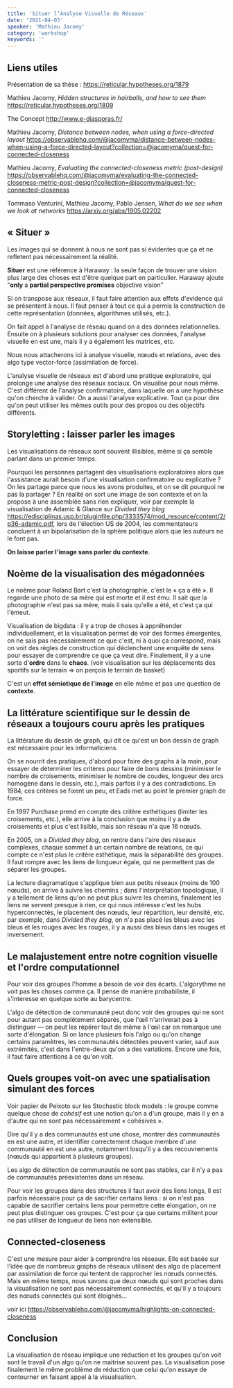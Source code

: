 ```yaml
---
title: 'Situer l’Analyse Visuelle de Réseaux'
date: '2021-04-03'
speaker: 'Mathieu Jacomy'
category: 'workshop'
keywords: ''
---
```


## Liens utiles 

Présentation de sa thèse : <https://reticular.hypotheses.org/1879>

Mathieu Jacomy, *Hidden structures in hairballs, and how to see them* <https://reticular.hypotheses.org/1809>

The Concept <http://www.e-diasporas.fr/>

Mathieu Jacomy, *Distance between nodes, when using a force-directed layout* <https://observablehq.com/@jacomyma/distance-between-nodes-when-using-a-force-directed-layout?collection=@jacomyma/quest-for-connected-closeness>

Mathieu Jacomy, *Evaluating the connected-closeness metric (post-design)* <https://observablehq.com/@jacomyma/evaluating-the-connected-closeness-metric-post-design?collection=@jacomyma/quest-for-connected-closeness>

Tommaso Venturini, Mathieu Jacomy, Pablo Jensen, *What do we see when we look at networks* <https://arxiv.org/abs/1905.02202>

## « Situer »

Les images qui se donnent à nous ne sont pas si évidentes que ça et ne refletent pas nécessairement la réalité. 

**Situer** est une référence à Haraway : la seule façon de trouver une vision plus large des choses est d'être quelque part en particulier. Haraway  ajoute “**only** a **partial perspective promises** objective vision”

Si on transpose aux réseaux, il faut faire attention aux effets d'evidence qui se présentent à nous. Il faut penser à tout ce qui a permis la construction de cette représentation (données, algorithmes utilisés, etc.). 

On fait appel à l'analyse de réseau quand on a des données relationnelles. Ensuite on à plusieurs solutions pour analyser ces données, l'analyse visuelle en est une, mais il y a également les matrices, etc.

Nous nous attacherons ici à analyse visuelle, nœuds et relations, avec des algo type vector-force (assimilation de force). 

L'analyse visuelle de réseaux est d'abord une pratique exploratoire, qui prolonge une analyse des réseaux sociaux. On visualise pour nous même. C'est différent de l'analyse confirmatoire, dans laquelle on a une hypothèse qu'on cherche à valider. On a aussi l'analyse explicative. Tout ça pour dire qu'on peut utiliser les mêmes outils pour des propos ou des objectifs différents. 

## Storyletting : laisser parler les images

Les visualisations de réseaux sont souvent illisibles, même si ça semble parlant dans un premier temps. 

Pourquoi les personnes partagent des visualisations exploratoires alors que l'assistance aurait besoin d'une visualisation confirmatoire ou explicative ? On les partage parce que nous les avons produites, et on se dit pourquoi ne pas la partager ? En réalité on sort une image de son contexte et on la propose à une assemblée sans rien expliquer, voir par exemple la visualisation de Adamic & Glance sur *Divided they blog* <https://edisciplinas.usp.br/pluginfile.php/3333574/mod_resource/content/2/p36-adamic.pdf>, lors de l'élection US de 2004, les commentateurs concluent à un bipolarisation de la sphère politique alors que les auteurs ne le font pas.

**On laisse parler l'image sans parler du contexte**.

## Noème de la visualisation des mégadonnées

Le noème pour Roland Bart c'est la photographie, c'est le « ça a été ». Il regarde une photo de sa mère qui est morte et il est ému. Il sait que la photographie n'est pas sa mère, mais il sais qu'elle a été, et c'est ça qui l'émeut.

Visualisation de bigdata : il y a trop de choses à appréhender individuellement, et la visualisation permet de voir des formes émergentes, on ne sais pas nécessairement ce que c'est, ni à quoi ça correspond, mais on voit des règles de construction qui déclenchent une enquête de sens pour essayer de comprendre ce que ça veut dire. Finalement, il y a une sorte d'**ordre** dans le **chaos**. (voir visualisation sur les déplacements des sportifs sur le terrain => on perçois le terrain de basket)

C'est un **effet sémiotique de l'image** en elle même et pas une question de **contexte**.

## La littérature scientifique sur le dessin de réseaux a toujours couru après les pratiques

La littérature du dessin de graph, qui dit ce qu'est un bon dessin de graph est nécessaire pour les informaticiens.

On se nourrit des pratiques, d'abord pour faire des graphs à la main, pour essayer de déterminer les critères pour faire de bons dessins (minimiser le nombre de croisements, minimiser le nombre de coudes, longueur des arcs homogène dans le dessin, etc.), mais parfois il y a des contradictions. En 1984, ces critères se fixent un peu, et Eads met au point le premier graph de force.

En 1997 Purchase prend en compte des critère esthétiques (limiter les croisements, etc.), elle arrive à la conclusion que moins il y a de croisements et plus c'est lisible, mais son réseau n'a que 16 nœuds.

En 2005, on a *Divided they blog*, on rentre dans l'aire des réseaux complexes, chaque sommet à un certain nombre de relations, ce qui compte ce n'est plus le critère esthétique, mais la séparabilité des groupes. Il faut rompre avec les liens de longueur égale, qui ne permettent pas de séparer les groupes.

La lecture diagramatique s'applique bien aux petits réseaux (moins de 100 nœuds), on arrive à suivre les chemins ; dans l'interprétation topologique, il y a tellement de liens qu'on ne peut plus suivre les chemins, finalement les liens ne servent presque à rien, ce qui nous intéresse c'est les hubs hyperconnectés, le placement des nœuds, leur répartition, leur densité, etc. par exemple, dans *Divided they blog*, on n'a pas placé les bleus avec les bleus et les rouges avec les rouges, il y a aussi des bleus dans les rouges et inversement.

## Le malajustement entre notre cognition visuelle et l'ordre computationnel

Pour voir des groupes l'homme a besoin de voir des écarts. L'algorythme ne voit pas les choses comme ça. Il pense de manière probabiliste, il s'interesse en quelque sorte au barycentre. 

L'algo de détection de communauté peut donc voir des groupes qui ne sont pour autant pas complètement séparés, que l'œil n'arriverait pas à distinguer — on peut les répérer tout de même à l'œil car on remarque une sorte d'élongation. Si on lance plusieurs fois l'algo ou qu'on change certains paramètres, les communautés détectées peuvent varier, sauf aux extrémités, c'est dans l'entre-deux qu'on a des variations. Encore une fois, il faut faire attentions à ce qu'on voit.

## Quels groupes voit-on avec une spatialisation simulant des forces

Voir papier de Peixoto sur les Stochastic block models : le groupe comme quelque chose de *cohésif* est une notion qu'on a d'un groupe, mais il y en a d'autre qui ne sont pas nécessairement « cohésives ».

Dire qu'il y a des communautés est une chose, montrer des communautés en est une autre, et identifier correctement chaque membre d'une communauté en est une autre, notamment losqu'il y a des recouvrements (nœuds qui appartient à plusieurs groupes).

Les algo de détection de communautés ne sont pas stables, car il n'y a pas de communautés préexistentes dans un réseau. 

Pour voir les groupes dans des structures il faut avoir des liens longs, Il est parfois nécessaire pour ça de sacrifier certains liens : si on n'est pas capable de sacrifier certains liens pour permettre cette élongation, on ne peut plus distinguer ces groupes. C'est pour ça que certains militent pour ne pas utiliser de longueur de liens non extensible.

## Connected-closeness

C'est une mesure pour aider à comprendre les réseaux. Elle est basée sur l'idée que de nombreux graphs de réseaux utilisent des algo de placement par assimilation de force qui tentent de rapprocher les nœuds connectés. Mais en même temps, nous savons que deux nœuds qui sont proches dans la visualisation ne sont pas nécessairement connectés, et qu'il y a toujours des nœuds connectés qui sont éloignés…

voir ici <https://observablehq.com/@jacomyma/highlights-on-connected-closeness>

 ## Conclusion

La visualisation de réseau implique une réduction et les groupes qu'on voit sont le travail d'un algo qu'on ne maitrise souvent pas. La visualisation pose finalement le même problème de réduction que celui qu'on essaye de contourner en faisant appel à la visualisation.





